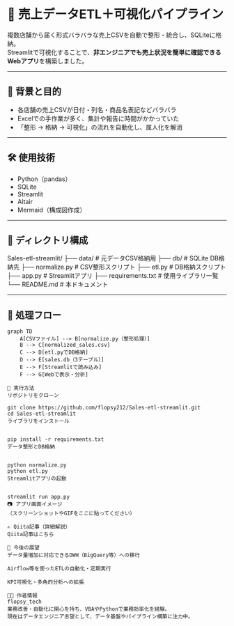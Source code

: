 # 🧾 売上データETL＋可視化パイプライン

複数店舗から届く形式バラバラな売上CSVを自動で整形・統合し、SQLiteに格納。  
Streamlitで可視化することで、**非エンジニアでも売上状況を簡単に確認できるWebアプリ**を構築しました。

---

## 📌 背景と目的

- 各店舗の売上CSVが日付・列名・商品名表記などバラバラ  
- Excelでの手作業が多く、集計や報告に時間がかかっていた  
- 「整形 → 格納 → 可視化」の流れを自動化し、属人化を解消

---

## 🛠 使用技術

- Python（pandas）
- SQLite
- Streamlit
- Altair
- Mermaid（構成図作成）

---

## 📁 ディレクトリ構成

Sales-etl-streamlit/
├── data/ # 元データCSV格納用
├── db/ # SQLite DB格納先
├── normalize.py # CSV整形スクリプト
├── etl.py # DB格納スクリプト
├── app.py # Streamlitアプリ
├── requirements.txt # 使用ライブラリ一覧
└── README.md # 本ドキュメント


---

## 🔄 処理フロー

```mermaid
graph TD
    A[CSVファイル] --> B[normalize.py（整形処理）]
    B --> C[normalized_sales.csv]
    C --> D[etl.pyでDB格納]
    D --> E[sales.db（3テーブル）]
    E --> F[Streamlitで読み込み]
    F --> G[Webで表示・分析]

🚀 実行方法
リポジトリをクローン

git clone https://github.com/flopsy212/Sales-etl-streamlit.git
cd Sales-etl-streamlit
ライブラリをインストール


pip install -r requirements.txt
データ整形とDB格納


python normalize.py
python etl.py
Streamlitアプリの起動


streamlit run app.py
📷 アプリ画面イメージ
（スクリーンショットやGIFをここに貼ってください）

✍ Qiita記事（詳細解説）
Qiita記事はこちら

💬 今後の展望
データ量増加に対応できるDWH（BigQuery等）への移行

Airflow等を使ったETLの自動化・定期実行

KPI可視化・多角的分析への拡張

🧑‍💻 作者情報
flopsy_tech
業務改善・自動化に関心を持ち、VBAやPythonで業務効率化を経験。
現在はデータエンジニア志望として、データ基盤やパイプライン構築に注力中。



